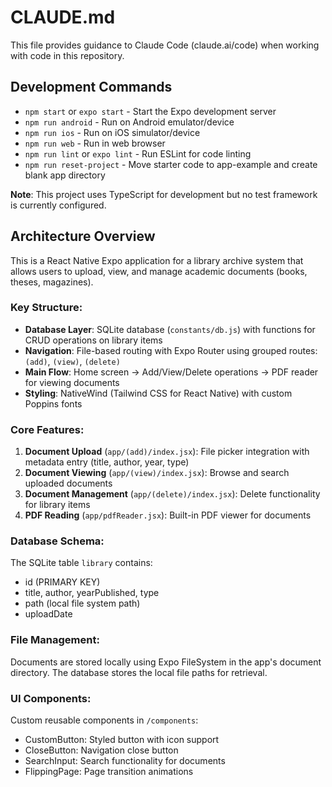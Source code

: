 # CLAUDE.md

This file provides guidance to Claude Code (claude.ai/code) when working with code in this repository.

## Development Commands

- `npm start` or `expo start` - Start the Expo development server
- `npm run android` - Run on Android emulator/device
- `npm run ios` - Run on iOS simulator/device
- `npm run web` - Run in web browser
- `npm run lint` or `expo lint` - Run ESLint for code linting
- `npm run reset-project` - Move starter code to app-example and create blank app directory

**Note**: This project uses TypeScript for development but no test framework is currently configured.

## Architecture Overview

This is a React Native Expo application for a library archive system that allows users to upload, view, and manage academic documents (books, theses, magazines).

### Key Structure:

- **Database Layer**: SQLite database (`constants/db.js`) with functions for CRUD operations on library items
- **Navigation**: File-based routing with Expo Router using grouped routes: `(add)`, `(view)`, `(delete)`
- **Main Flow**: Home screen → Add/View/Delete operations → PDF reader for viewing documents
- **Styling**: NativeWind (Tailwind CSS for React Native) with custom Poppins fonts

### Core Features:

1. **Document Upload** (`app/(add)/index.jsx`): File picker integration with metadata entry (title, author, year, type)
2. **Document Viewing** (`app/(view)/index.jsx`): Browse and search uploaded documents
3. **Document Management** (`app/(delete)/index.jsx`): Delete functionality for library items
4. **PDF Reading** (`app/pdfReader.jsx`): Built-in PDF viewer for documents

### Database Schema:

The SQLite table `library` contains:
- id (PRIMARY KEY)
- title, author, yearPublished, type
- path (local file system path)
- uploadDate

### File Management:

Documents are stored locally using Expo FileSystem in the app's document directory. The database stores the local file paths for retrieval.

### UI Components:

Custom reusable components in `/components`:
- CustomButton: Styled button with icon support
- CloseButton: Navigation close button
- SearchInput: Search functionality for documents
- FlippingPage: Page transition animations